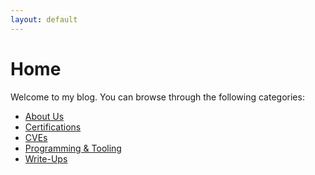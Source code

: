 ```yaml
---
layout: default
---
```


# Home

Welcome to my blog. You can browse through the following categories:

- [About Us](./blog/about-us.html)<br>
- [Certifications](./blog/certifications.html)<br>
- [CVEs](./blog/cves.html)<br>
- [Programming & Tooling](./blog/programming-and-tooling.html)<br>
- [Write-Ups](./blog/)<br>
